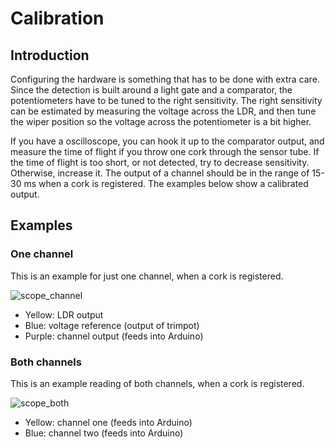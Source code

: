 # Calibration

## Introduction
Configuring the hardware is something that has to be done with extra care. Since the detection is built around a light gate and a comparator, the potentiometers have to be tuned to the right sensitivity. The right sensitivity can be estimated by measuring the voltage across the LDR, and then tune the wiper position so the voltage across the potentiometer is a bit higher.

If you have a oscilloscope, you can hook it up to the comparator output, and measure the time of flight if you throw one cork through the sensor tube. If the time of flight is too short, or not detected, try to decrease sensitivity. Otherwise, increase it. The output of a channel should be in the range of 15-30 ms when a cork is registered. The examples below show a calibrated output.

## Examples

### One channel
This is an example for just one channel, when a cork is registered.

![scope_channel](https://raw.github.com/basilfx/Arduino-BeerCounter/master/docs/scope_channel.png)

* Yellow: LDR output
* Blue: voltage reference (output of trimpot)
* Purple: channel output (feeds into Arduino)

### Both channels
This is an example reading of both channels, when a cork is registered.

![scope_both](https://raw.github.com/basilfx/Arduino-BeerCounter/master/docs/scope_both.png)

* Yellow: channel one (feeds into Arduino)
* Blue: channel two (feeds into Arduino)
